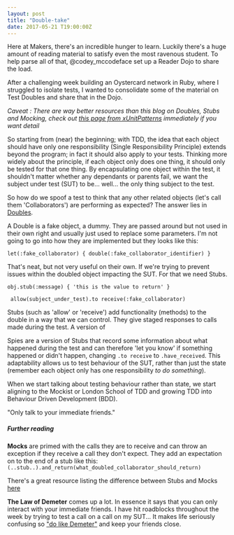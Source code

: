 ```yaml
---
layout: post
title: "Double-take"
date: 2017-05-21 T19:00:00Z
---
```


Here at Makers, there's an incredible hunger to learn. Luckily there's a huge amount of reading material to satisfy even the most ravenous student. To help parse all of that, @codey_mccodeface  set up a Reader Dojo to share the load.

After a challenging week building an Oystercard network in Ruby, where I struggled to isolate tests, I wanted to consolidate some of the material on Test Doubles and share that in the Dojo.

_Caveat : There are way better resources than this blog on Doubles, Stubs and Mocking, check out [this page from xUnitPatterns](http://xunitpatterns.com/Test%20Double.html) immediately if you want detail_

So starting from (near) the beginning; with TDD, the idea that each object should have only one responsibility (Single Responsibility Principle) extends beyond the program; in fact it should also apply to your tests. Thinking more widely about the principle, if each object only does one thing, it should only be tested for that one thing. By encapsulating one object within the test, it shouldn't matter whether any dependants or parents fail, we want the subject under test (SUT) to be... well... the only thing subject to the test.

So how do we spoof a test to think that any other related objects (let's call them 'Collaborators') are performing as expected? The answer lies in [Doubles](http://xunitpatterns.com/Test%20Double.html).

A Double is a fake object, a dummy. They are passed around but not used in their own right and usually just used to replace some parameters. I'm not going to go into how they are implemented but they looks like this:

``` let(:fake_collaborator) { double(:fake_collaborator_identifier) } ```

That's neat, but not very useful on their own. If we're trying to prevent issues within the doubled object impacting the SUT. For that we need Stubs.

```obj.stub(:message) { 'this is the value to return' }```

``` allow(subject_under_test).to receive(:fake_collaborator)```

Stubs (such as 'allow' or 'receive') add functionality (methods) to the double in a way that we can control. They give staged responses to calls made during the test. A version of

Spies are a version of Stubs that record some information about what happened during the test and can therefore 'let you know' if something happened or didn't happen, changing ```.to receive``` to ```.have_received```. This adaptability allows us to test behaviour of the SUT, rather than just the state (remember each object only has one responsibility _to do something_).

When we start talking about testing behaviour rather than state, we start aligning to the Mockist or London School of TDD and growing TDD into Behaviour Driven Development (BDD).

<!-- "with(hash_including(:key => value))" - Allows to search through the hash and if it has this key/value pair return true, regardless of what else is in the hash_including -->

"Only talk to your immediate friends."

##### Further reading #####
**Mocks** are primed with the calls they are to receive and can throw an exception if they receive a call they don't expect.
They add an expectation on to the end of a stub like this:
```(..stub..).and_return(what_doubled_collaborator_should_return)```

There's a great resource listing the difference between Stubs and Mocks [here](https://martinfowler.com/articles/mocksArentStubs.html)

**The Law of Demeter** comes up a lot. In essence it says that you can only interact with your immediate friends. I have hit roadblocks throughout the week by trying to test a call on a call on my SUT... It makes life seriously confusing so ["do like Demeter"](http://wiki.c2.com/?LawOfDemeter) and keep your friends close.
